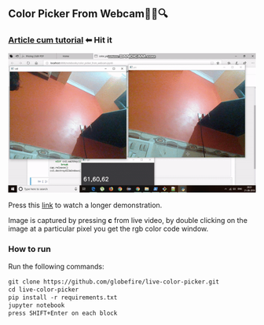 ## Color Picker From Webcam📸🎨🔍
### [Article cum tutorial](https://myblindbird.com/mini-projects/live-color-detector-in-python/) ⬅ Hit it


<p align="center">
  <img src="https://github.com/globefire/colrr_pickrr/blob/master/upload.gif" alt = "press the link below"/>
</p>


Press this [link](https://youtu.be/6y59fXgzMCs) to watch a longer demonstration.

Image is captured by pressing **c** from live video, by double clicking on the image at a particular pixel you get the rgb color code window.

### How to run
Run the following commands:
```git
git clone https://github.com/globefire/live-color-picker.git
cd live-color-picker
pip install -r requirements.txt
jupyter notebook
press SHIFT+Enter on each block
```
